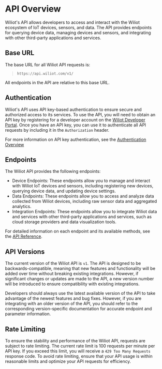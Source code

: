 API Overview
============

Wiliot's API allows developers to access and interact with the Wiliot ecosystem of IoT devices, sensors, and data. The API provides endpoints for querying device data, managing devices and sensors, and integrating with other third-party applications and services.

Base URL
--------

The base URL for all Wiliot API requests is:



> `https://api.wiliot.com/v1/`

All endpoints in the API are relative to this base URL.

Authentication
--------------

Wiliot's API uses API key-based authentication to ensure secure and authorized access to its services. To use the API, you will need to obtain an API key by registering for a developer account on the [Wiliot Developer Portal](https://developer.wiliot.com/). Once you have an API key, you can use it to authenticate all API requests by including it in the `Authorization` header.

For more information on API key authentication, see the [Authentication Overview](../authentication/authentication-overview.md)

Endpoints
---------

The Wiliot API provides the following endpoints:

-   Device Endpoints: These endpoints allow you to manage and interact with Wiliot IoT devices and sensors, including registering new devices, querying device data, and updating device settings.
-   Data Endpoints: These endpoints allow you to access and analyze data collected from Wiliot devices, including raw sensor data and aggregated analytics.
-   Integration Endpoints: These endpoints allow you to integrate Wiliot data and services with other third-party applications and services, such as cloud storage providers and data visualization tools.

For detailed information on each endpoint and its available methods, see the [API Reference](https://chat.openai.com/api-reference.md).

API Versions
------------

The current version of the Wiliot API is `v1`. The API is designed to be backwards-compatible, meaning that new features and functionality will be added over time without breaking existing integrations. However, if significant changes or updates are made to the API, a new version number will be introduced to ensure compatibility with existing integrations.

Developers should always use the latest available version of the API to take advantage of the newest features and bug fixes. However, if you are integrating with an older version of the API, you should refer to the corresponding version-specific documentation for accurate endpoint and parameter information.

Rate Limiting
-------------

To ensure the stability and performance of the Wiliot API, requests are subject to rate limiting. The current rate limit is 100 requests per minute per API key. If you exceed this limit, you will receive a `429 Too Many Requests` response code. To avoid rate limiting, ensure that your API usage is within reasonable limits and optimize your API requests for efficiency.